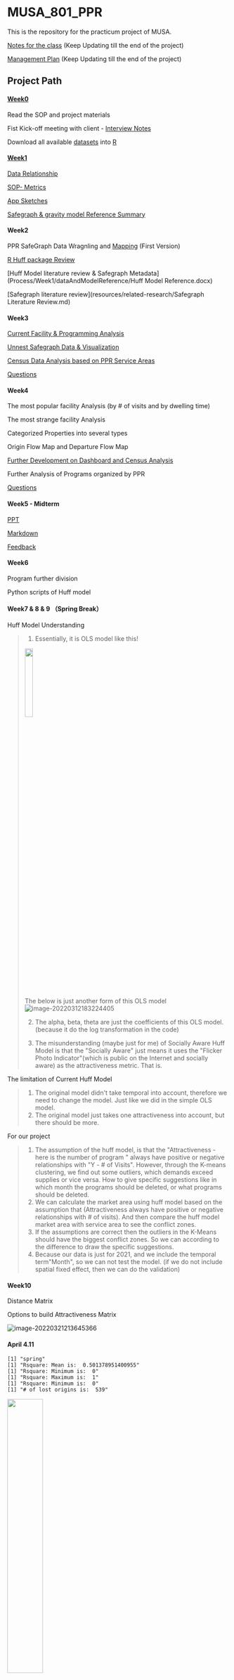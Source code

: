# MUSA_801_PPR
This is the repository for the practicum project of MUSA.

[Notes for the class](notes.md) (Keep Updating till the end of the project)

[Management Plan](https://docs.google.com/spreadsheets/d/1FgCO618cihtmxwfZZv87nweTDBh2rQip/edit?usp=sharing&ouid=107802804023877926203&rtpof=true&sd=true) (Keep Updating till the end of the project)

## Project Path
#### [Week0](Process/Week0)

Read the SOP and project materials

Fist Kick-off meeting with client - [Interview Notes](Process/Week0/interviewnotes_0118.md)

Download all available [datasets](data/open-data-philly/00-sources-and-metadata.md) into [R](Process/Week0/PPPR.html)

#### [Week1](Process/Week1)

[Data Relationship](/Process/Week1/dataRelationship/note_Database_Relationship.md)

[SOP- Metrics](Process/Week1/sopMetrics/sucessfulMetrics.md)

[App Sketches](Process/Week1/appSketches/README.md)

[Safegraph & gravity model Reference Summary](Process/Week1/dataAndModelReference/ModelReference.md) 

#### Week2
PPR SafeGraph Data Wragnling and [Mapping](demo/) (First Version)

[R Huff package Review](https://raw.githubusercontent.com/alexsingleton/Huff-Tools/master/huff-tools.r)

[Huff Model literature review & Safegraph Metadata](Process/Week1/dataAndModelReference/Huff Model Reference.docx)

[Safegraph literature review](resources/related-research/Safegraph Literature Review.md)

#### Week3

[Current Facility & Programming Analysis](Process\Week3\PPPR-Program.html) 

[Unnest Safegraph Data & Visualization](PPPR.html)

[Census Data Analysis based on PPR Service Areas](https://ppr-dashboard-xfw9y.ondigitalocean.app/)

[Questions](notes.md)

#### Week4

The most popular facility Analysis (by # of visits and by dwelling time)

The most strange facility Analysis

Categorized Properties into several types

Origin Flow Map and Departure Flow Map

[Further Development on Dashboard and Census Analysis](https://ppr-dashboard-xfw9y.ondigitalocean.app/)

Further Analysis of Programs organized by PPR

[Questions](notes.md)

#### Week5 - Midterm

[PPT](https://docs.google.com/presentation/d/1bBRV1WXwandpqySlg-J_grMCS6epUF8gNEZjnMhIpu8/edit) 

[Markdown](PPPR_Midterm.html)

[Feedback](midtermfeedback.md)

#### Week6

Program further division

Python scripts of Huff model

#### Week7 & 8 & 9 （Spring Break）

Huff Model Understanding

> 1. Essentially, it is OLS model like this!
>
> <img src="https://raw.githubusercontent.com/ShaunZhxiong/ImgGarage/main/img/image-20220312183108213.png" width=20%>
>
> The below is just another form of this OLS model![image-20220312183224405](https://raw.githubusercontent.com/ShaunZhxiong/ImgGarage/main/img/image-20220312183224405.png)
>
> 2. The alpha, beta, theta are just the coefficients of this OLS model. (because it do the log transformation in the code)
>
> 3. The misunderstanding (maybe just for me) of Socially Aware Huff Model is that the "Socially Aware" just means it uses the "Flicker Photo Indicator"(which is public on the Internet and socially aware) as the attractiveness metric. That is.

The limitation of Current Huff Model

> 1. The original model didn't take temporal into account, therefore we need to change the model. Just like we did in the simple OLS model.
> 2. The original model just takes one attractiveness into account, but there should be more.

For our project

> 1. The assumption of the huff model, is that the "Attractiveness - here is the number of program " always have positive or negative relationships with "Y - # of Visits". However, through the K-means clustering, we find out some outliers, which demands exceed supplies or vice versa. How to give specific suggestions like in which month the programs should be deleted, or what programs should be deleted.
> 2. We can calculate the market area using huff model based on the assumption that (Attractiveness always have positive or negative relationships with # of visits). And then compare the huff model market area with service area to see the conflict zones.
> 3. If the assumptions are correct then the outliers in the K-Means should have the biggest conflict zones. So we can according to the difference to draw the specific suggestions.
> 4. Because our data is just for 2021, and we include the temporal term"Month", so we can not test the model. (if we do not include spatial fixed effect, then we can do the validation)

#### Week10

Distance Matrix

Options to build Attractiveness Matrix

![image-20220321213645366](https://raw.githubusercontent.com/ShaunZhxiong/ImgGarage/main/img/image-20220321213645366.png)

#### April 4.11

```
[1] "spring"
[1] "Rsquare: Mean is:  0.501378951400955"
[1] "Rsquare: Minimum is:  0"
[1] "Rsquare: Maximum is:  1"
[1] "Rsquare: Minimum is:  0"
[1] "# of lost origins is:  539"
```

<img src="https://raw.githubusercontent.com/ShaunZhxiong/ImgGarage/main/ShaunZhxiong/ImgGarage/img/image-20220409203723981.png" width=40%>

```
[1] "summer"
[1] "Rsquare: Mean is:  0.482639361880493"
[1] "Rsquare: Minimum is:  0"
[1] "Rsquare: Maximum is:  1"
[1] "Rsquare: Minimum is:  0"
[1] "# of lost origins is:  539"
```

<img src="https://raw.githubusercontent.com/ShaunZhxiong/ImgGarage/main/ShaunZhxiong/ImgGarage/img/image-20220409203926216.png" width=40%>

```
[1] "autumn"
[1] "Rsquare: Mean is:  0.502063617579828"
[1] "Rsquare: Minimum is:  0"
[1] "Rsquare: Maximum is:  1"
[1] "Rsquare: Minimum is:  0"
[1] "# of lost origins is:  539"
```

<img src="https://raw.githubusercontent.com/ShaunZhxiong/ImgGarage/main/ShaunZhxiong/ImgGarage/img/image-20220409204046675.png" width=40%>

```
[1] "winter"
[1] "Rsquare: Mean is:  0.615269471313406"
[1] "Rsquare: Minimum is:  0"
[1] "Rsquare: Maximum is:  1"
[1] "Rsquare: Minimum is:  0"
[1] "# of lost origins is:  539"
```

<img src="https://raw.githubusercontent.com/ShaunZhxiong/ImgGarage/main/ShaunZhxiong/ImgGarage/img/image-20220409204154885.png" width=40%>

![image-20220412112017845](https://raw.githubusercontent.com/ShaunZhxiong/ImgGarage/main/ShaunZhxiong/ImgGarage/img/image-20220412112017845.png)

